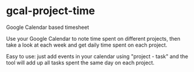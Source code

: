 # gcal-project-time
Google Calendar based timesheet

Use your Google Calendar to note time spent on different projects, then take a look at each week and get daily time spent on each project.

Easy to use: just add events in your calendar using "project - task" and the tool will add up all tasks spent the same day on each  project.
